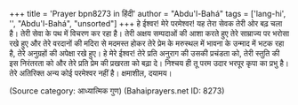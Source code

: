 +++
title = 'Prayer bpn8273 in हिंदी'
author = "Abdu'l-Bahá"
tags = ['lang-hi', '', "Abdu'l-Bahá", "unsorted"]
+++
हे ईश्वर! मेरे परमेश्वर! यह तेरा सेवक तेरी ओर बढ़ चला है। तेरी सेवा के पथ में विचरण कर रहा है। तेरी अक्षय सम्पदाओं की आशा करते हुए तेरे साम्राज्य पर भरोसा रखे हुए और तेरे वरदानों की मदिरा से मदमस्त होकर तेरे प्रेम के मरुस्थल में भावना के उन्माद में भटक रहा है, तेरे अनुग्रहों की अपेक्षा रखे हुए। हे मेरे ईश्वर! तेरे प्रति अनुराग की उसकी प्रचंडता को, तेरी स्तुति की इस निरंतरता को और तेरे प्रति प्रेम की प्रखरता को बढ़ा दे।
निश्चय ही तू परम उदार भरपूर कृपा का प्रभु है। तेरे अतिरिक्त अन्य कोई परमेश्वर नहीं है। क्षमाशील, दयामय।

(Source category: आध्यात्मिक गुण)
(Bahaiprayers.net ID: 8273)
